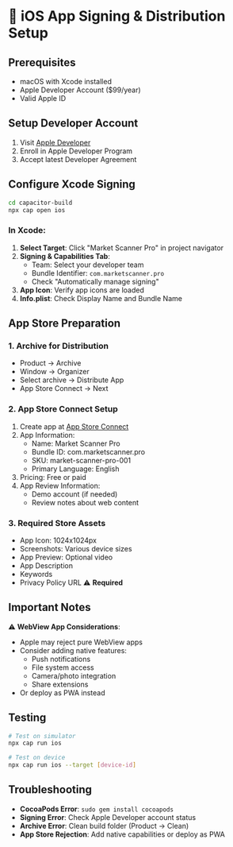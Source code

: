 # 🍎 iOS App Signing & Distribution Setup

## Prerequisites
- macOS with Xcode installed
- Apple Developer Account ($99/year)
- Valid Apple ID

## Setup Developer Account
1. Visit [Apple Developer](https://developer.apple.com)
2. Enroll in Apple Developer Program
3. Accept latest Developer Agreement

## Configure Xcode Signing
```bash
cd capacitor-build
npx cap open ios
```

### In Xcode:
1. **Select Target**: Click "Market Scanner Pro" in project navigator
2. **Signing & Capabilities Tab**:
   - Team: Select your developer team
   - Bundle Identifier: `com.marketscanner.pro`
   - Check "Automatically manage signing"
3. **App Icon**: Verify app icons are loaded
4. **Info.plist**: Check Display Name and Bundle Name

## App Store Preparation

### 1. Archive for Distribution
- Product → Archive
- Window → Organizer
- Select archive → Distribute App
- App Store Connect → Next

### 2. App Store Connect Setup
1. Create app at [App Store Connect](https://appstoreconnect.apple.com)
2. App Information:
   - Name: Market Scanner Pro  
   - Bundle ID: com.marketscanner.pro
   - SKU: market-scanner-pro-001
   - Primary Language: English
3. Pricing: Free or paid
4. App Review Information:
   - Demo account (if needed)
   - Review notes about web content

### 3. Required Store Assets
- App Icon: 1024x1024px
- Screenshots: Various device sizes
- App Preview: Optional video
- App Description
- Keywords
- Privacy Policy URL ⚠️ **Required**

## Important Notes
⚠️ **WebView App Considerations**:
- Apple may reject pure WebView apps
- Consider adding native features:
  - Push notifications
  - File system access
  - Camera/photo integration
  - Share extensions
- Or deploy as PWA instead

## Testing
```bash
# Test on simulator
npx cap run ios

# Test on device
npx cap run ios --target [device-id]
```

## Troubleshooting
- **CocoaPods Error**: `sudo gem install cocoapods`
- **Signing Error**: Check Apple Developer account status
- **Archive Error**: Clean build folder (Product → Clean)
- **App Store Rejection**: Add native capabilities or deploy as PWA